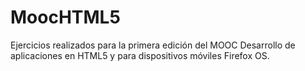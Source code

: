 MoocHTML5
=========

Ejercicios realizados para la primera edición del MOOC Desarrollo de aplicaciones en HTML5 y para dispositivos móviles Firefox OS.
